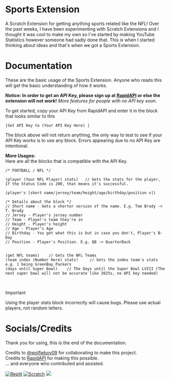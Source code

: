 <!---- Are you trying to see something or what? Here's this cat---->
<!----
                            ╱|、
                          (˚ˎ 。7  
                           |、˜〵          
                          じしˍ,)ノ
---->

# Sports Extension
A Scratch Extension for getting anything sports related like the NFL!
Over the past weeks, I have been experimenting with Scratch Extensions and I thought it was cool to make my own so I've started by making YouTube Statistics however someone had sadly done that. This is when I started thinking about ideas and that's when we got a Sports Extension.

# Documentation
These are the basic usage of the Sports Extension. Anyone who reads this will get the basic understanding of how it works.

**Notice: In order to get an API Key, please sign up at [RapidAPI](https://rapidapi.com) or else the extension will not work!**
*More features for people with no API key soon.*

To get started, copy your API Key from RapidAPI and enter it in the block that looks similar to this
```
|Set API Key to (Your API Key Here) |
```
The block above will not return anything, the only way to test to see if your API Key works is to use any block. Errors appearing due to no API Key are intentional.

**More Usages:**<br>
Here are all the blocks that is compatible with the API Key.
```
/* FOOTBALL / NFL */

(player (Your NFL Player) stats)   // Gets the stats for the player, If the Status Code is 200, that means it's successful.

(player's [short name/jersey/team/height/age/birthday/position v])

/* Details about the block */
// Short name - Gets a shorter version of the name. E.g. Tom Brady -> T. Brady
// Jersey - Player's jersey number
// Team - Player's team they're in
// Height - Player's height
// Age - Player's Age
// Birthday - You get what this is but in case you don't, Player's B-Day
// Position - Player's Position. E.g. QB -> QuarterBack


(get NFL teams)    // Gets the NFL Teams
(team index (Number Here) stats)     // Gets the index team's stats e.g. 1 being GreenBay Packers
(days until Super Bowl)    // The Days until the Super Bowl LVIII (The next super bowl will not be accurate like 2025s, no API key needed) 
```
<br>

> [!important]
> Using the player stats block incorrectly will cause bugs. Please use actual players, not random letters.

# Socials/Credits
Thank you for using, this is the end of the documentation.

Credits to [@wolfieboy09](https://github.com/wolfieboy09) for collaborating to make this project.<br>
Credits to [RapidAPI](https://rapidapi.com) for making this possible.<br>
... and everyone who contributed and assisted.<br>

[![Replit](https://img.shields.io/badge/Replit-gray?style=for-the-badge&logo=replit&link=https://repl.it/@Knightbot63/)](https://repl.it/@Knightbot63/)
[![Scratch](https://img.shields.io/badge/Scratch-gray?style=for-the-badge&logo=scratch&link=https://scratch.mit.edu/users/Knightbot63/)](https://scratch.mit.edu/users/Knightbot63/)
[![](https://img.shields.io/badge/-Subscribe%20to%20Mrbeast-grey?style=for-the-badge&logo=youtube&link=https://youtube.com/@Mrbeast)](https://youtube.com/@Mrbeast)
